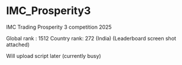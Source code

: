 # IMC_Prosperity3
IMC Trading Prosperity 3 competition 2025

Global rank : 1512
Country rank: 272 (India)
(Leaderboard screen shot attached)

Will upload script later (currently busy)
